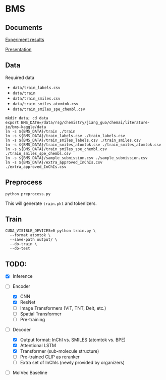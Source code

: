 # BMS

## Documents
[Experiment results](https://docs.google.com/spreadsheets/d/1mBak3YB7iAUzhaTbrqkybi2RzqYKS07TRsSD0PA_ozE/edit#gid=0)

[Presentation](https://docs.google.com/presentation/d/1nqjjXtA-COamCz2O0bHV9DDuYc2ksbqf/edit)

## Data
Required data
- `data/train_labels.csv`
- `data/train`
- `data/train_smiles.csv`
- `data/train_smiles_atomtok.csv`
- `data/train_smiles_spe_chembl.csv`

```
mkdir data; cd data
export BMS_DATA=/data/rsg/chemistry/jiang_guo/chemai/literature-ie/bms-kaggle/data
ln -s ${BMS_DATA}/train ./train
ln -s ${BMS_DATA}/train_labels.csv ./train_labels.csv
ln -s ${BMS_DATA}/train_smiles_labels.csv ./train_smiles.csv
ln -s ${BMS_DATA}/train_smiles_atomtok.csv ./train_smiles_atomtok.csv
ln -s ${BMS_DATA}/train_smiles_spe_chembl.csv ./train_smiles_spe_chembl.csv
ln -s ${BMS_DATA}/sample_submission.csv ./sample_submission.csv
ln -s ${BMS_DATA}/extra_approved_InChIs.csv ./extra_approved_InChIs.csv
```

## Preprocess
```
python preprocess.py
```
This will generate `train.pkl` and tokenizers.


## Train
```
CUDA_VISIBLE_DEVICES=0 python train.py \
  --format atomtok \
  --save-path output/ \
  --do-train \
  --do-test
```

## TODO:
- [x] Inference

- [ ] Encoder
  - [x] CNN
  - [x] ResNet
  - [ ] Image Transformers (ViT, TNT, Deit, etc.)
  - [ ] Spatial Transformer
  - [ ] Pre-training

- [ ] Decoder
  - [x] Output format: InChI vs. SMILES (atomtok vs. BPE)
  - [x] Attentional LSTM
  - [x] Transformer (sub-molecule structure)
  - [ ] Pre-trained CLIP as reranker
  - [ ] Extra set of InChIs (newly provided by organizers)

- [ ] MolVec Baseline
